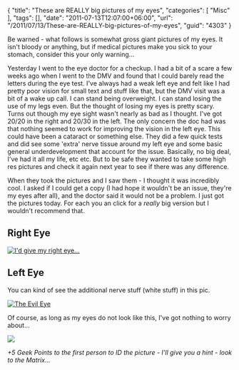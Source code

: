 {
	"title": "These are REALLY big pictures of my eyes",
	"categories": [
		"Misc"
	],
	"tags": [],
	"date": "2011-07-13T12:07:00+06:00",
	"url": "/2011/07/13/These-are-REALLY-big-pictures-of-my-eyes",
	"guid": "4303"
}

Be warned - what follows is somewhat gross giant pictures of my eyes. It isn't bloody or anything, but if medical pictures make you sick to your stomach, consider this your only warning...
<!--more-->
Yesterday I went to the eye doctor for a checkup. I had a bit of a scare a few weeks ago when I went to the DMV and found that I could barely read the letters during the eye test. I've always had a weak left eye and felt like I had pretty poor vision for small text and stuff like that, but the DMV visit was a bit of a wake up call. I can stand being overweight. I can stand losing the use of my legs even. But the thought of losing my eyes is pretty scary. Turns out though my eye sight wasn't nearly as bad as I thought. I've got 20/20 in the right and 20/30 in the left. The only concern the doc had was that nothing seemed to work for improving the vision in the left eye. This could have been a cataract or something else. They did a few quick tests and did see some 'extra' nerve tissue around my left eye and some basic general underdevelopment that account for the issue. Basically, no big deal, I've had it all my life, etc etc. But to be safe they wanted to take some high res pictures and check it again next year to see if there was any difference. 

When they took the pictures and I saw them - I thought it was incredibly cool. I asked if I could get a copy (I had hope it wouldn't be an issue, they're my eyes after all), and the doctor said it would not be a problem. I just got the pictures today. For each you an click for a <i>really</i> big version but I wouldn't recommend that.


<h2>Right Eye</h2>

<a href="http://www.raymondcamden.com/images/eyeballs/right_big.jpg"><img src="http://www.coldfusionjedi.com/images/eyeballs/right.jpg" title="I'd give my right eye..."></a>

<h2>Left Eye</h2>

You can kind of see the additional nerve stuff (white stuff) in this pic.

<a href="http://www.coldfusionjedi.com/images/eyeballs/left_big.jpg"><img src="http://www.coldfusionjedi.com/images/eyeballs/left.jpg" title="The Evil Eye"></a>

Of course, as long as my eyes do not look like this, I've got nothing to worry about...

<img src="http://www.coldfusionjedi.com/images/eye-andeye.jpg" />

<i>+5 Geek Points to the first person to ID the picture - I'll give you a hint - look to the Matrix...</i>